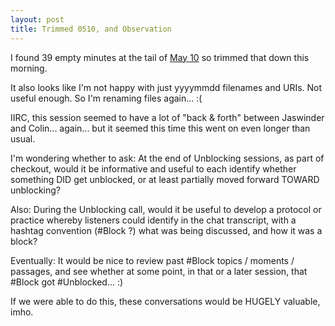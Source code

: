 ```yaml
---
layout: post
title: Trimmed 0510, and Observation
---
```


I found 39 empty minutes at the tail of [May
10](https://youtu.be/f0HrNzGIzLY) so trimmed that down this morning.

It also looks like I'm not happy with just yyyymmdd filenames and
URIs. Not useful enough. So I'm renaming files again... :(

IIRC, this session seemed to have a lot of "back & forth" between
Jaswinder and Colin... again... but it seemed this time this went on
even longer than usual.

I'm wondering whether to ask: At the end of Unblocking sessions, as
part of checkout, would it be informative and useful to each identify
whether something DID get unblocked, or at least partially moved
forward TOWARD unblocking?

Also: During the Unblocking call, would it be useful to develop a
protocol or practice whereby listeners could identify in the chat
transcript, with a hashtag convention (#Block ?) what was being
discussed, and how it was a block?

Eventually: It would be nice to review past #Block topics / moments /
passages, and see whether at some point, in that or a later session,
that #Block got #Unblocked... :)

If we were able to do this, these conversations would be HUGELY
valuable, imho.
